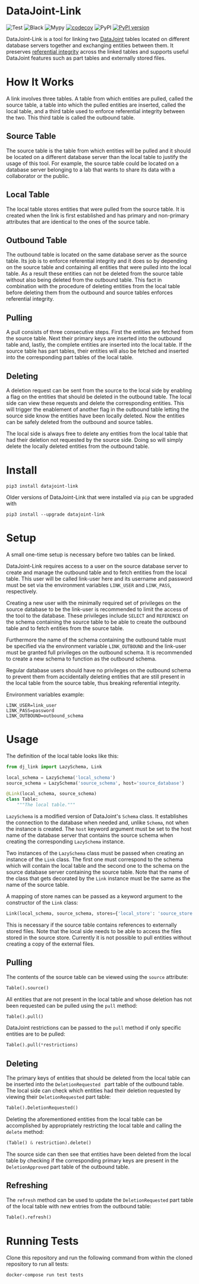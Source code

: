 # DataJoint-Link
![Test](https://github.com/cblessing24/link/workflows/Test/badge.svg)
![Black](https://github.com/cblessing24/link/workflows/Black/badge.svg)
![Mypy](https://github.com/cblessing24/link/workflows/Mypy/badge.svg)
[![codecov](https://codecov.io/gh/cblessing24/link/branch/master/graph/badge.svg?token=94RHFeL75V)](https://codecov.io/gh/cblessing24/link)
![PyPI](https://github.com/cblessing24/datajoint-link/workflows/PyPI/badge.svg)
[![PyPI version](https://badge.fury.io/py/datajoint-link.svg)](https://badge.fury.io/py/datajoint-link)

 DataJoint-Link is a tool for linking two [DataJoint](https://datajoint.io/) tables located on different database
  servers together and exchanging entities between them. It preserves [referential integrity](https://docs.datajoint.io/python/concepts/04-Integrity.html#referential-integrity) across the linked tables and supports useful DataJoint features such as part tables and externally stored files. 

# How It Works
A link involves three tables. A table from which entities are pulled, called the source table, a table into which the
 pulled entities are inserted, called the local table, and a third table used to enforce referential integrity between
  the two. This third table is called the outbound table.

## Source Table
The source table is the table from which entities will be pulled and it should be located on a different database server
 than the local table to justify the usage of this tool. For example, the source table could be located on a database
  server belonging to a lab that wants to share its data with a collaborator or the public.
  
## Local Table
The local table stores entities that were pulled from the source table. It is created when the link is first established
 and has primary and non-primary attributes that are identical to the ones of the source table.
 
## Outbound Table
The outbound table is located on the same database server as the source table. Its job is to enforce referential
 integrity and it does so by depending on the source table and containing all entities that were pulled into the
  local table. As a result these entities can not be deleted from the source table without also being deleted from
   the outbound table. This fact in combination with the procedure of deleting entities from the local table before
    deleting them from the outbound and source tables enforces referential integrity.
    
## Pulling
A pull consists of three consecutive steps. First the entities are fetched from the source table. Next their primary
 keys are inserted into the outbound table and, lastly, the complete entities are inserted into the local table. If
  the source table has part tables, their entities will also be fetched and inserted into the corresponding part
   tables of the local table.
  
## Deleting
A deletion request can be sent from the source to the local side by enabling a flag on the entities that should be
 deleted in the outbound table. The local side can view these requests and delete the corresponding entities. This
  will trigger the enablement of another flag in the outbound table letting the source side know the entities have
   been locally deleted. Now the entities can be safely deleted from the outbound and source tables.
   
The local side is always free to delete any entities from the local table that had their deletion not requested by
 the source side. Doing so will simply delete the locally deleted entities from the outbound table.
  
# Install
```pip3 install datajoint-link```

Older versions of DataJoint-Link that were installed via `pip` can be upgraded with

```pip3 install --upgrade datajoint-link```

# Setup
A small one-time setup is necessary before two tables can be linked.

DataJoint-Link requires access to a user on the source database server to create and manage the outbound table and to
 fetch entities from the local table. This user will be called link-user here and its username and password must be
  set via the environment variables `LINK_USER` and `LINK_PASS`, respectively.

Creating a new user with the minimally required set of privileges on the source database to be the link-user is
 recommended to limit the access of the tool to the database. These privileges include `SELECT` and `REFERENCE` on
  the schema containing the source table to be able to create the outbound table and to fetch entities from the
   source table.
 
 Furthermore the name of the schema containing the outbound table must be specified via the environment variable
  `LINK_OUTBOUND` and the link-user must be granted full privileges on the outbound schema. It is recommended to
   create a new schema to function as the outbound schema.
   
Regular database users should have no privileges on the outbound schema to prevent them from accidentally deleting
 entities that are still present in the local table from the source table, thus breaking referential integrity.
     
 Environment variables example:
 ```
LINK_USER=link_user
LINK_PASS=password
LINK_OUTBOUND=outbound_schema
```

# Usage
The definition of the local table looks like this:
```python
from dj_link import LazySchema, Link

local_schema = LazySchema('local_schema')
source_schema = LazySchema('source_schema', host='source_database')

@Link(local_schema, source_schema)
class Table:
    """The local table."""
```
`LazySchema` is a modified version of DataJoint's `Schema` class. It establishes the connection to the database when
 needed and, unlike `Schema`, not when the instance is created. The `host` keyword argument must be set to the host
  name of the database server that contains the source schema when creating the corresponding `LazySchema` instance.
   
Two instances of the `LazySchema` class must be passed when creating an instance of the `Link` class. The first one must
 correspond to the schema which will contain the local table and the second one to the schema on the source database
  server containing the source table. Note that the name of the class that gets decorated by the `Link` instance must be
   the same as the name of the source table.

A mapping of store names can be passed as a keyword argument to the constructor of the `Link` class:
```python
Link(local_schema, source_schema, stores={'local_store': 'source_store'})
```
This is necessary if the source table contains references to externally stored files. Note that the local side needs
 to be able to access the files stored in the source store. Currently it is not possible to pull entities without
  creating a copy of the external files.

## Pulling
The contents of the source table can be viewed using the `source` attribute:
```python
Table().source()
```

All entities that are not present in the local table and whose deletion has not been requested can be pulled using the
 `pull` method:
```python
Table().pull()
```

DataJoint restrictions can be passed to the `pull` method if only specific entities are to be pulled:
```python
Table().pull(*restrictions)
```

## Deleting

The primary keys of entities that should be deleted from the local table can be inserted into the `DeletionRequested
` part table of the outbound table. The local side can check which entities had their deletion requested by viewing
 their `DeletionRequested` part table:
 ```python
Table().DeletionRequested()
```

Deleting the aforementioned entities from the local table can be accomplished by appropriately restricting the local
 table and calling the `delete` method:
```python
(Table() & restriction).delete()
```

The source side can then see that entities have been deleted from the local table by checking if the corresponding
 primary keys are present in the `DeletionApproved` part table of the outbound table.

## Refreshing
The `refresh` method can be used to update the `DeletionRequested` part table of the local table with new entries from
 the outbound table:
```python
Table().refresh()
```

# Running Tests
Clone this repository and run the following command from within the cloned repository to run all tests:
```
docker-compose run test tests
```
